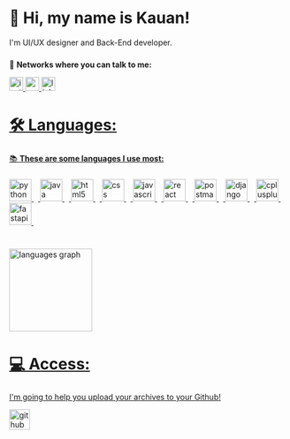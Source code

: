 # **👋 Hi, my name is Kauan!**
I'm UI/UX designer and Back-End developer.

###

💎 **Networks where you can talk to me:**
<div align="left">
  <a href="https://www.instagram.com/kauanl01?igsh=MTA1czhyN3liM3l0NQ==" title="Siga-me no Instagram!" /a>
  <img src="https://img.shields.io/static/v1?message=Instagram&logo=instagram&label=&color=704214&logoColor=ffffff&labelColor=0000&style=for-the-badge" height="25" alt="instagram logo" />
  <a href="mailto:saleskauan308@gmail.com" title="Envie-me um e-mail!" /a>
  <img src="https://img.shields.io/static/v1?message=Gmail&logo=gmail&label=&color=aa7444&logoColor=ffffff&labelColor=0000&style=for-the-badge" height="25" alt="gmail logo" />
  <a href="https://www.linkedin.com/in/kauan-vin%C3%ADcius-953773359?utm_source=share&utm_campaign=share_via&utm_content=profile&utm_medium=android_app" title="Conecte-se comigo!" /a>
  <img src="https://img.shields.io/static/v1?message=LinkedIn&logo=linkedin&label=&color=e6aa77&logoColor=white&labelColor=&style=for-the-badge" height="25" alt="linkedin logo" />
</div>

###

# **🛠️ Languages:**

###

📚 **These are some languages I use most:**

###

<div align="left">
  <img src="https://skillicons.dev/icons?i=py" height="40" alt="python logo" />
  <img width="8" />
  <img src="https://skillicons.dev/icons?i=java" height="40" alt="java logo" />
  <img width="8" />
  <img src="https://skillicons.dev/icons?i=html" height="40" alt="html5 logo" />
  <img width="8" />
  <img src="https://skillicons.dev/icons?i=css" height="40" alt="css logo" />
  <img width="8" />
  <img src="https://skillicons.dev/icons?i=js" height="40" alt="javascript logo" />
  <img width="8" />
  <img src="https://skillicons.dev/icons?i=react" height="40" alt="react logo" />
  <img width="8" />
  <img src="https://skillicons.dev/icons?i=postman" height="40" alt="postman logo"  />
  <img width="8" />
  <img src="https://skillicons.dev/icons?i=django" height="40" alt="django logo" />
  <img width="8" />
  <img src="https://skillicons.dev/icons?i=cpp" height="40" alt="cplusplus logo"  />
  <img width="8" />
  <img src="https://skillicons.dev/icons?i=fastapi" height="40" alt="fastapi logo"  />
  <img width="8" />
</div>

###

<br clear="both">

<div align="left">
  <img src="https://github-readme-stats.vercel.app/api/top-langs?username=Kauan19-hub&locale=en&hide_title=false&layout=compact&card_width=320&langs_count=5&theme=dracula&hide_border=false&order=2" height="150" alt="languages graph"  />
</div>

###

# **💻 Access:**

###

I'm going to help you upload your archives to your Github!<br/>

<div align="left">
  <a href="https://github.com/Kauan19-hub/Tutorial.git" />
  <img src="https://img.shields.io/badge/GitHub-181717?logo=github&logoColor=white&style=for-the-badge" height="37" alt="github logo"  title="Suba seus projetos aqui!" />
</div>

###
    
